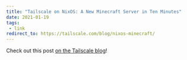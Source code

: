 ```yaml
---
title: "Tailscale on NixOS: A New Minecraft Server in Ten Minutes"
date: 2021-01-19
tags:
 - link
redirect_to: https://tailscale.com/blog/nixos-minecraft/
---
```


Check out this post [on the Tailscale
blog](https://tailscale.com/blog/nixos-minecraft/)!
